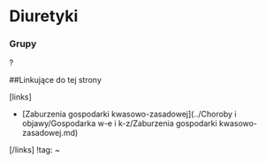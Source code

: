 # Diuretyki

### Grupy

?



##Linkujące do tej strony

[links]

- [Zaburzenia gospodarki kwasowo-zasadowej](../Choroby i objawy/Gospodarka w-e i k-z/Zaburzenia gospodarki kwasowo-zasadowej.md)


[/links]
!tag:
~


